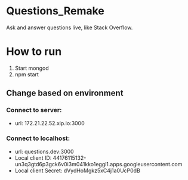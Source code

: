 # Questions_Remake
Ask and answer questions live, like Stack Overflow.

# How to run
1. Start mongod
2. npm start

## Change based on environment 

### Connect to server: 
- url: 172.21.22.52.xip.io:3000

### Connect to localhost:
- url: questions.dev:3000
- Local client ID: 44176115132-un3q3gtd6p3gck6v0i3m041kko1eggi1.apps.googleusercontent.com
- Local client Secret: dVydHoMgkz5xC4j1a0UcP0dB
